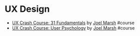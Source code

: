 # UX Design

* [UX Crash Course: 31 Fundamentals](http://thehipperelement.com/post/75476711614/ux-crash-course-31-fundamentals) by [Joel Marsh](http://thehipperelement.com/) #course
* [UX Crash Course: User Psychology](http://thehipperelement.com/post/87574750438/ux-crash-course-user-psychology) by [Joel Marsh](http://thehipperelement.com/) #course
